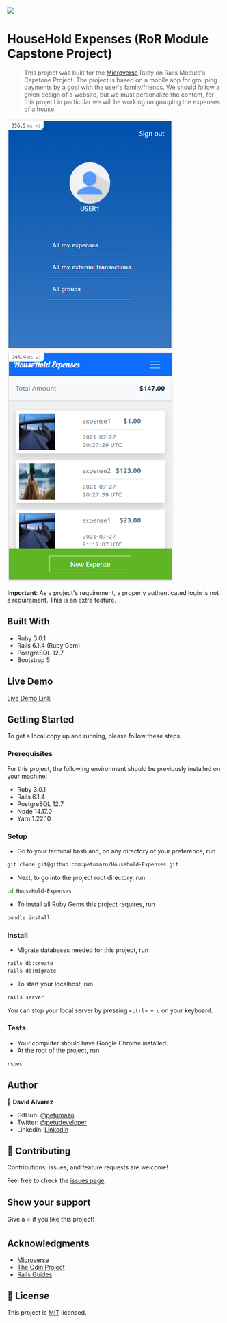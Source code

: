 ![](https://img.shields.io/badge/Microverse-blueviolet)

# HouseHold Expenses (RoR Module Capstone Project)

> This project was built for the [Microverse](https://www.microverse.org/) Ruby on Rails Module's Capstone Project. The project is based on a mobile app for grouping payments by a goal with the user's family/friends. We should follow a given design of a website, but we must personalize the content, for this project in particular we will be working on grouping the expenses of a house.

![screenshot](./docs/screenshot1.png)
![screenshot](./docs/screenshot2.png)

**Important**: As a project's requirement, a properly authenticated login is not a requirement. This is an extra feature.

## Built With

- Ruby 3.0.1
- Rails 6.1.4 (Ruby Gem)
- PostgreSQL 12.7
- Bootstrap 5

## Live Demo

[Live Demo Link](https://nameless-fortress-27608.herokuapp.com/)

## Getting Started

To get a local copy up and running, please follow these steps:

### Prerequisites

For this project, the following environment should be previously installed on your machine:

- Ruby 3.0.1
- Rails 6.1.4
- PostgreSQL 12.7
- Node 14.17.0
- Yarn 1.22.10

### Setup

- Go to your terminal bash and, on any directory of your preference, run

```sh
git clone git@github.com:petumazo/Household-Expenses.git
```

- Next, to go into the project root directory, run

```sh
cd HouseHold-Expenses
```

- To install all Ruby Gems this project requires, run

```sh
bundle install
```

### Install

- Migrate databases needed for this project, run

```sh
rails db:create
rails db:migrate
```

- To start your localhost, run

```sh
rails server
```

You can stop your local server by pressing `<ctrl> + c` on your keyboard.

### Tests

- Your computer should have Google Chrome installed.
- At the root of the project, run

```sh
rspec
```

## Author

👤 **David Alvarez**

- GitHub: [@petumazo](https://github.com/petumazo)
- Twitter: [@petudeveloper](https://twitter.com/petudeveloper)
- LinkedIn: [LinkedIn](https://www.linkedin.com/in/david-alvarez-mazzo-777712143/)


## 🤝 Contributing

Contributions, issues, and feature requests are welcome!

Feel free to check the [issues page](https://github.com/petumazo/Household-Expenses/issues).

## Show your support

Give a ⭐️ if you like this project!

## Acknowledgments

- [Microverse](https://www.microverse.org/)
- [The Odin Project](https://www.theodinproject.com/)
- [Rails Guides](https://guides.rubyonrails.org/index.html)

## 📝 License

This project is [MIT](./LICENSE) licensed.
